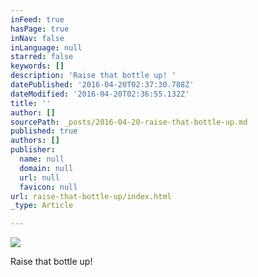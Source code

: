 ```yaml
---
inFeed: true
hasPage: true
inNav: false
inLanguage: null
starred: false
keywords: []
description: 'Raise that bottle up! '
datePublished: '2016-04-20T02:37:30.788Z'
dateModified: '2016-04-20T02:36:55.132Z'
title: ''
author: []
sourcePath: _posts/2016-04-20-raise-that-bottle-up.md
published: true
authors: []
publisher:
  name: null
  domain: null
  url: null
  favicon: null
url: raise-that-bottle-up/index.html
_type: Article

---
```

![](https://the-grid-user-content.s3-us-west-2.amazonaws.com/5c36a1f7-b305-48e5-9bf9-4cd6b845affc.jpg)

Raise that bottle up!